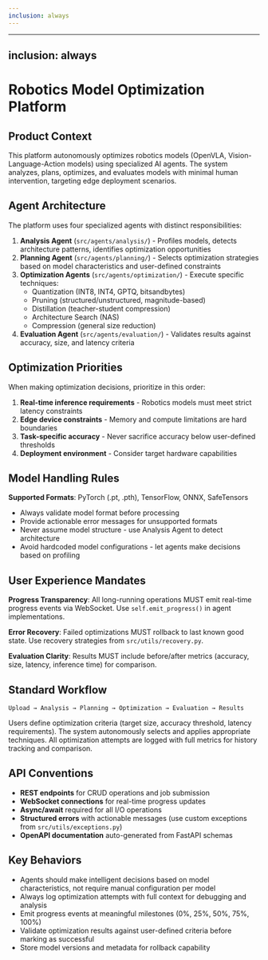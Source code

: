 ```yaml
---
inclusion: always
---
```

---
inclusion: always
---

# Robotics Model Optimization Platform

## Product Context

This platform autonomously optimizes robotics models (OpenVLA, Vision-Language-Action models) using specialized AI agents. The system analyzes, plans, optimizes, and evaluates models with minimal human intervention, targeting edge deployment scenarios.

## Agent Architecture

The platform uses four specialized agents with distinct responsibilities:

1. **Analysis Agent** (`src/agents/analysis/`) - Profiles models, detects architecture patterns, identifies optimization opportunities
2. **Planning Agent** (`src/agents/planning/`) - Selects optimization strategies based on model characteristics and user-defined constraints
3. **Optimization Agents** (`src/agents/optimization/`) - Execute specific techniques:
   - Quantization (INT8, INT4, GPTQ, bitsandbytes)
   - Pruning (structured/unstructured, magnitude-based)
   - Distillation (teacher-student compression)
   - Architecture Search (NAS)
   - Compression (general size reduction)
4. **Evaluation Agent** (`src/agents/evaluation/`) - Validates results against accuracy, size, and latency criteria

## Optimization Priorities

When making optimization decisions, prioritize in this order:

1. **Real-time inference requirements** - Robotics models must meet strict latency constraints
2. **Edge device constraints** - Memory and compute limitations are hard boundaries
3. **Task-specific accuracy** - Never sacrifice accuracy below user-defined thresholds
4. **Deployment environment** - Consider target hardware capabilities

## Model Handling Rules

**Supported Formats**: PyTorch (.pt, .pth), TensorFlow, ONNX, SafeTensors

- Always validate model format before processing
- Provide actionable error messages for unsupported formats
- Never assume model structure - use Analysis Agent to detect architecture
- Avoid hardcoded model configurations - let agents make decisions based on profiling

## User Experience Mandates

**Progress Transparency**: All long-running operations MUST emit real-time progress events via WebSocket. Use `self.emit_progress()` in agent implementations.

**Error Recovery**: Failed optimizations MUST rollback to last known good state. Use recovery strategies from `src/utils/recovery.py`.

**Evaluation Clarity**: Results MUST include before/after metrics (accuracy, size, latency, inference time) for comparison.

## Standard Workflow

```
Upload → Analysis → Planning → Optimization → Evaluation → Results
```

Users define optimization criteria (target size, accuracy threshold, latency requirements). The system autonomously selects and applies appropriate techniques. All optimization attempts are logged with full metrics for history tracking and comparison.

## API Conventions

- **REST endpoints** for CRUD operations and job submission
- **WebSocket connections** for real-time progress updates
- **Async/await** required for all I/O operations
- **Structured errors** with actionable messages (use custom exceptions from `src/utils/exceptions.py`)
- **OpenAPI documentation** auto-generated from FastAPI schemas

## Key Behaviors

- Agents should make intelligent decisions based on model characteristics, not require manual configuration per model
- Always log optimization attempts with full context for debugging and analysis
- Emit progress events at meaningful milestones (0%, 25%, 50%, 75%, 100%)
- Validate optimization results against user-defined criteria before marking as successful
- Store model versions and metadata for rollback capability